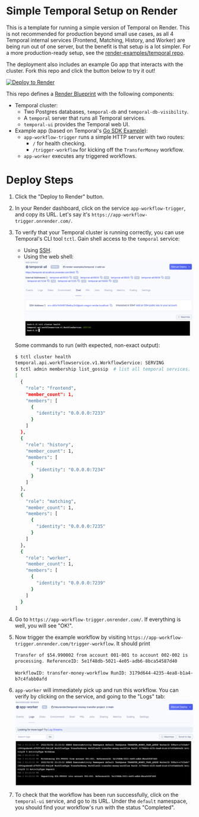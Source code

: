 # Simple Temporal Setup on Render

This is a template for running a simple version of Temporal on Render. This is not recommended for production beyond small use cases, as all 4 Temporal internal services (Frontend, Matching, History, and Worker) are being run out of one server, but the benefit is that setup is a lot simpler. For a more production-ready setup, see the [render-examples/temporal repo](https://github.com/render-examples/temporal).

The deployment also includes an example Go app that interacts with the cluster. Fork this repo and click the button below to try it out!

[![Deploy to Render](https://render.com/images/deploy-to-render-button.svg)](https://render.com/deploy)

This repo defines a [Render Blueprint](https://render.com/docs/blueprint-spec) with the following components:
- Temporal cluster:
    - Two Postgres databases, `temporal-db` and `temporal-db-visibility`.
    - A `temporal` server that runs all Temporal services.
    - `temporal-ui` provides the Temporal web UI.
- Example app (based on Temporal's [Go SDK Example](https://github.com/temporalio/money-transfer-project-template-go)):
    - `app-workflow-trigger` runs a simple HTTP server with two routes:
        - `/` for health checking.
        - `/trigger-workflow` for kicking off the `TransferMoney` workflow.
    - `app-worker` executes any triggered workflows.

# Deploy Steps

1. Click the "Deploy to Render" button.
2. In your Render dashboard, click on the service `app-workflow-trigger`, and copy its URL. Let's say it's `https://app-workflow-trigger.onrender.com/`.
3. To verify that your Temporal cluster is running correctly, you can use Temporal's CLI tool `tctl`. Gain shell access to the `temporal` service:
    - Using [SSH](https://render.com/docs/ssh).
    - Using the web shell:
      ![web-shell](./assets/temporal-shell.png)

   Some commands to run (with expected, non-exact output):
    ```bash
    $ tctl cluster health
    temporal.api.workflowservice.v1.WorkflowService: SERVING
    $ tctl admin membership list_gossip  # list all temporal services.
    [
      {
        "role": "frontend",
        "member_count": 1,
        "members": [
          {
            "identity": "0.0.0.0:7233"
          }
        ]
      },
      {
        "role": "history",
        "member_count": 1,
        "members": [
          {
            "identity": "0.0.0.0:7234"
          }
        ]
      },
      {
        "role": "matching",
        "member_count": 1,
        "members": [
          {
            "identity": "0.0.0.0:7235"
          }
        ]
      },
      {
        "role": "worker",
        "member_count": 1,
        "members": [
          {
            "identity": "0.0.0.0:7239"
          }
        ]
      }
    ]
    ```
4. Go to `https://app-workflow-trigger.onrender.com/`. If everything is well, you will see "OK!".
5. Now trigger the example workflow by visiting `https://app-workflow-trigger.onrender.com/trigger-workflow`. It should print
    ```
    Transfer of $54.990002 from account 001-001 to account 002-002 is processing. ReferenceID: 5e1f48db-5021-4e05-adb6-8bca54587d40

    WorkflowID: transfer-money-workflow RunID: 3179d644-4235-4ea8-b1a4-b7c4fabb0afd
    ```
6. `app-worker` will immediately pick up and run this workflow. You can verify by clicking on the service, and going to the "Logs" tab:
   ![app-worker-logs](./assets/worker-logs.png)
7. To check that the workflow has been run successfully, click on the `temporal-ui` service, and go to its URL. Under the `default` namespace, you should find your workflow's run with the status "Completed".

